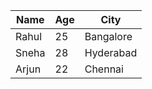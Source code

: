 | Name     | Age | City        |
|----------|---- |-------------|
| Rahul    | 25  | Bangalore   |
| Sneha    | 28  | Hyderabad   |
| Arjun    | 22  | Chennai     |
